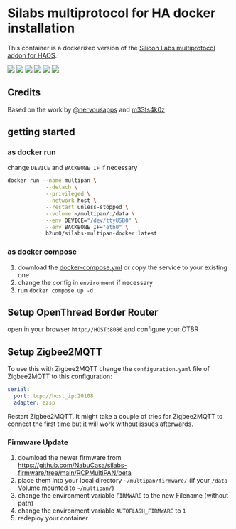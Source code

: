 # Silabs multiprotocol for HA docker installation

This container is a dockerized version of the [Silicon Labs multiprotocol addon for HAOS](https://skyconnect.home-assistant.io/procedures/enable-multiprotocol/).

![](https://img.shields.io/github/license/b2un0/silabs-multipan-docker.svg)
![](https://img.shields.io/github/stars/b2un0/silabs-multipan-docker)
![](https://img.shields.io/docker/pulls/b2un0/silabs-multipan-docker.svg)
![](https://img.shields.io/docker/stars/b2un0/silabs-multipan-docker.svg)
![](https://img.shields.io/docker/image-size/b2un0/silabs-multipan-docker.svg)
![](https://github.com/b2un0/dcled/workflows/container/badge.svg)

## Credits

Based on the work by [@nervousapps](https://github.com/nervousapps/haDOCKERaddons/tree/master/silabs-multiprotocol/dockerCustom)
and [m33ts4k0z](https://github.com/m33ts4k0z/silabs-multipan-docker)

## getting started

### as docker run

change `DEVICE` and `BACKBONE_IF` if necessary

```bash
docker run --name multipan \
            --detach \
            --privileged \
            --network host \
            --restart unless-stopped \
            --volume ~/multipan/:/data \
            --env DEVICE="/dev/ttyUSB0" \
            --env BACKBONE_IF="eth0" \
            b2un0/silabs-multipan-docker:latest
```

### as docker compose

1. download the [docker-compose.yml](docker-compose.yml) or copy the service to your existing one
2. change the config in `environment` if necessary
2. run `docker compose up -d`

## Setup OpenThread Border Router

open in your browser `http://HOST:8086` and configure your OTBR

## Setup Zigbee2MQTT

To use this with Zigbee2MQTT change the `configuration.yaml` file of Zigbee2MQTT to this configuration:

```yaml
serial:
  port: tcp://host_ip:20108
  adapter: ezsp
```

Restart Zigbee2MQTT.
It might take a couple of tries for Zigbee2MQTT to connect the first time but it will work without issues afterwards.

### Firmware Update

1. download the newer firmware from https://github.com/NabuCasa/silabs-firmware/tree/main/RCPMultiPAN/beta
2. place them into your local directory `~/multipan/firmware/` (if your `/data` Volume mounted to `~/multipan/`)
3. change the environment variable `FIRMWARE` to the new Filename (without path)
4. change the environment variable `AUTOFLASH_FIRMWARE` to `1`
5. redeploy your container
